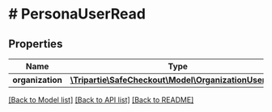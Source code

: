 # # PersonaUserRead

## Properties

Name | Type | Description | Notes
------------ | ------------- | ------------- | -------------
**organization** | [**\Tripartie\SafeCheckout\Model\OrganizationUserRead**](OrganizationUserRead.md) |  | [optional]

[[Back to Model list]](../../README.md#models) [[Back to API list]](../../README.md#endpoints) [[Back to README]](../../README.md)
